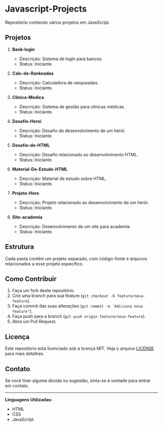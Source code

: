 # Javascript-Projects

Repositório contendo vários projetos em JavaScript.

## Projetos

1. **Bank-login**
   - Descrição: Sistema de login para bancos.
   - Status: Iniciante.

2. **Calc-de-Rankeadas**
   - Descrição: Calculadora de ranqueadas.
   - Status: Iniciante.

3. **Clinica-Medica**
   - Descrição: Sistema de gestão para clínicas médicas.
   - Status: Iniciante.

4. **Desafio-Heroi**
   - Descrição: Desafio de desenvolvimento de um herói.
   - Status: Iniciante.

5. **Desafio-de-HTML**
   - Descrição: Desafio relacionado ao desenvolvimento HTML.
   - Status: Iniciante.

6. **Material-De-Estudo-HTML**
   - Descrição: Material de estudo sobre HTML.
   - Status: Iniciante.

7. **Projeto-Hero**
   - Descrição: Projeto relacionado ao desenvolvimento de um herói.
   - Status: Iniciante.

8. **Site-academia**
   - Descrição: Desenvolvimento de um site para academia.
   - Status: Iniciante.

## Estrutura

Cada pasta contém um projeto separado, com código-fonte e arquivos relacionados a esse projeto específico.

## Como Contribuir

1. Faça um fork deste repositório.
2. Crie uma branch para sua feature (`git checkout -b feature/nova-feature`).
3. Faça commit das suas alterações (`git commit -m 'Adiciona nova feature'`).
4. Faça push para a branch (`git push origin feature/nova-feature`).
5. Abra um Pull Request.

## Licença

Este repositório está licenciado sob a licença MIT. Veja o arquivo [LICENSE](./LICENSE) para mais detalhes.

## Contato

Se você tiver alguma dúvida ou sugestão, sinta-se à vontade para entrar em contato.

---

**Linguagens Utilizadas:**
- HTML
- CSS
- JavaScript
